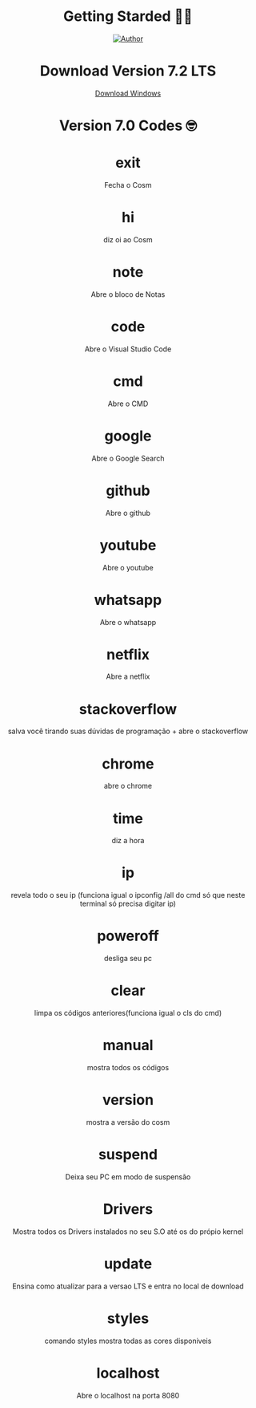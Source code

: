 <div align="center">



#  Getting Starded 🖖🏻

[![Author](https://img.shields.io/badge/author-GabrielLuiz-191F2B?style=flat-square)](https://github.com/GabrielLuizSF)
  
  
  # Download Version 7.2 LTS
  <a href="https://github.com/SCOSM7/cosm/releases/download/windowsv7.2/cosm.rar"  target="_blank" rel="noopener noreferer" >Download Windows</a>
  
# Version 7.0 Codes 🤓
# exit 
Fecha o  Cosm
# hi 
diz oi ao Cosm
# note 
Abre o bloco de Notas

# code
Abre o Visual Studio Code
# cmd 
Abre o CMD
# google 
Abre o Google Search
# github 
Abre o github 
# youtube
Abre o youtube
# whatsapp 
Abre o whatsapp
# netflix 
Abre a netflix
# stackoverflow 
salva você tirando suas dúvidas de programação + abre o stackoverflow
# chrome 
abre o chrome
# time 
diz a hora
# ip 
revela todo o seu ip (funciona igual o ipconfig /all do cmd só que neste terminal só precisa digitar ip)
# poweroff 
desliga seu pc
# clear 
limpa os códigos anteriores(funciona igual o cls do cmd)


# manual
mostra todos os códigos
# version
mostra a versão do cosm
# suspend
Deixa seu PC em modo de suspensão
# Drivers
Mostra todos os Drivers instalados no seu S.O até os do própio kernel


# update
Ensina como atualizar para a versao LTS e entra no local de download
# styles
comando styles mostra todas as  cores disponiveis


#  localhost
Abre o localhost na porta 8080
  
  
  
  </div>
